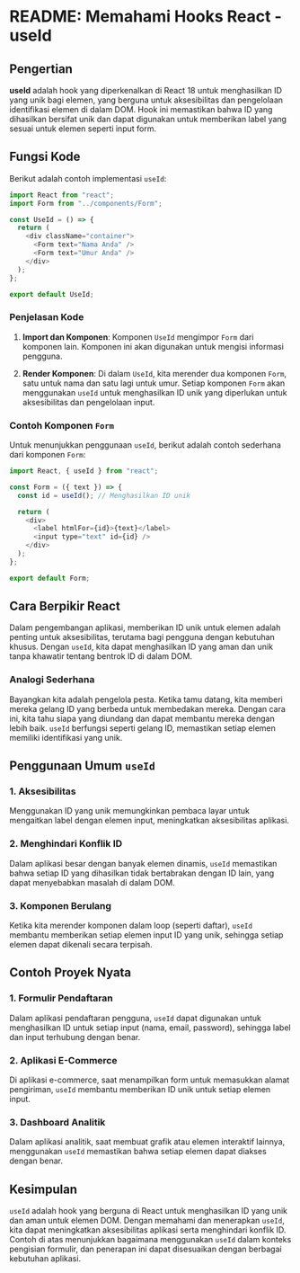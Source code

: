 # README: Memahami Hooks React - useId

## Pengertian

**useId** adalah hook yang diperkenalkan di React 18 untuk menghasilkan ID yang unik bagi elemen, yang berguna untuk aksesibilitas dan pengelolaan identifikasi elemen di dalam DOM. Hook ini memastikan bahwa ID yang dihasilkan bersifat unik dan dapat digunakan untuk memberikan label yang sesuai untuk elemen seperti input form.

## Fungsi Kode

Berikut adalah contoh implementasi `useId`:

```javascript
import React from "react";
import Form from "../components/Form";

const UseId = () => {
  return (
    <div className="container">
      <Form text="Nama Anda" />
      <Form text="Umur Anda" />
    </div>
  );
};

export default UseId;
```

### Penjelasan Kode

1. **Import dan Komponen**: Komponen `UseId` mengimpor `Form` dari komponen lain. Komponen ini akan digunakan untuk mengisi informasi pengguna.

2. **Render Komponen**: Di dalam `UseId`, kita merender dua komponen `Form`, satu untuk nama dan satu lagi untuk umur. Setiap komponen `Form` akan menggunakan `useId` untuk menghasilkan ID unik yang diperlukan untuk aksesibilitas dan pengelolaan input.

### Contoh Komponen `Form`

Untuk menunjukkan penggunaan `useId`, berikut adalah contoh sederhana dari komponen `Form`:

```javascript
import React, { useId } from "react";

const Form = ({ text }) => {
  const id = useId(); // Menghasilkan ID unik

  return (
    <div>
      <label htmlFor={id}>{text}</label>
      <input type="text" id={id} />
    </div>
  );
};

export default Form;
```

## Cara Berpikir React

Dalam pengembangan aplikasi, memberikan ID unik untuk elemen adalah penting untuk aksesibilitas, terutama bagi pengguna dengan kebutuhan khusus. Dengan `useId`, kita dapat menghasilkan ID yang aman dan unik tanpa khawatir tentang bentrok ID di dalam DOM.

### Analogi Sederhana

Bayangkan kita adalah pengelola pesta. Ketika tamu datang, kita memberi mereka gelang ID yang berbeda untuk membedakan mereka. Dengan cara ini, kita tahu siapa yang diundang dan dapat membantu mereka dengan lebih baik. `useId` berfungsi seperti gelang ID, memastikan setiap elemen memiliki identifikasi yang unik.

## Penggunaan Umum `useId`

### 1. Aksesibilitas

Menggunakan ID yang unik memungkinkan pembaca layar untuk mengaitkan label dengan elemen input, meningkatkan aksesibilitas aplikasi.

### 2. Menghindari Konflik ID

Dalam aplikasi besar dengan banyak elemen dinamis, `useId` memastikan bahwa setiap ID yang dihasilkan tidak bertabrakan dengan ID lain, yang dapat menyebabkan masalah di dalam DOM.

### 3. Komponen Berulang

Ketika kita merender komponen dalam loop (seperti daftar), `useId` membantu memberikan setiap elemen input ID yang unik, sehingga setiap elemen dapat dikenali secara terpisah.

## Contoh Proyek Nyata

### 1. Formulir Pendaftaran

Dalam aplikasi pendaftaran pengguna, `useId` dapat digunakan untuk menghasilkan ID untuk setiap input (nama, email, password), sehingga label dan input terhubung dengan benar.

### 2. Aplikasi E-Commerce

Di aplikasi e-commerce, saat menampilkan form untuk memasukkan alamat pengiriman, `useId` membantu memberikan ID unik untuk setiap elemen input.

### 3. Dashboard Analitik

Dalam aplikasi analitik, saat membuat grafik atau elemen interaktif lainnya, menggunakan `useId` memastikan bahwa setiap elemen dapat diakses dengan benar.

## Kesimpulan

`useId` adalah hook yang berguna di React untuk menghasilkan ID yang unik dan aman untuk elemen DOM. Dengan memahami dan menerapkan `useId`, kita dapat meningkatkan aksesibilitas aplikasi serta menghindari konflik ID. Contoh di atas menunjukkan bagaimana menggunakan `useId` dalam konteks pengisian formulir, dan penerapan ini dapat disesuaikan dengan berbagai kebutuhan aplikasi.
